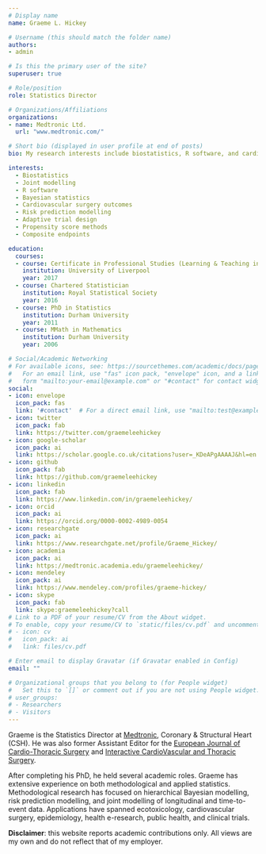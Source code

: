 ```yaml
---
# Display name
name: Graeme L. Hickey

# Username (this should match the folder name)
authors:
- admin

# Is this the primary user of the site?
superuser: true

# Role/position
role: Statistics Director

# Organizations/Affiliations
organizations:
- name: Medtronic Ltd.
  url: "www.medtronic.com/"

# Short bio (displayed in user profile at end of posts)
bio: My research interests include biostatistics, R software, and cardiovascular outcomes.

interests:
  - Biostatistics
  - Joint modelling
  - R software
  - Bayesian statistics
  - Cardiovascular surgery outcomes
  - Risk prediction modelling
  - Adaptive trial design
  - Propensity score methods
  - Composite endpoints

education:
  courses:
  - course: Certificate in Professional Studies (Learning & Teaching in Higher Education)
    institution: University of Liverpool
    year: 2017
  - course: Chartered Statistician
    institution: Royal Statistical Society
    year: 2016
  - course: PhD in Statistics
    institution: Durham University
    year: 2011
  - course: MMath in Mathematics
    institution: Durham University
    year: 2006

# Social/Academic Networking
# For available icons, see: https://sourcethemes.com/academic/docs/page-builder/#icons
#   For an email link, use "fas" icon pack, "envelope" icon, and a link in the
#   form "mailto:your-email@example.com" or "#contact" for contact widget.
social:
- icon: envelope
  icon_pack: fas
  link: '#contact'  # For a direct email link, use "mailto:test@example.org".
- icon: twitter
  icon_pack: fab
  link: https://twitter.com/graemeleehickey
- icon: google-scholar
  icon_pack: ai
  link: https://scholar.google.co.uk/citations?user=_KDeAPgAAAAJ&hl=en
- icon: github
  icon_pack: fab
  link: https://github.com/graemeleehickey
- icon: linkedin
  icon_pack: fab
  link: https://www.linkedin.com/in/graemeleehickey/
- icon: orcid
  icon_pack: ai
  link: https://orcid.org/0000-0002-4989-0054
- icon: researchgate
  icon_pack: ai
  link: https://www.researchgate.net/profile/Graeme_Hickey/
- icon: academia
  icon_pack: ai
  link: https://medtronic.academia.edu/graemeleehickey/
- icon: mendeley
  icon_pack: ai
  link: https://www.mendeley.com/profiles/graeme-hickey/
- icon: skype
  icon_pack: fab
  link: skype:graemeleehickey?call
# Link to a PDF of your resume/CV from the About widget.
# To enable, copy your resume/CV to `static/files/cv.pdf` and uncomment the lines below.
# - icon: cv
#   icon_pack: ai
#   link: files/cv.pdf

# Enter email to display Gravatar (if Gravatar enabled in Config)
email: ""

# Organizational groups that you belong to (for People widget)
#   Set this to `[]` or comment out if you are not using People widget.
# user_groups:
# - Researchers
# - Visitors
---
```


Graeme is the Statistics Director at [Medtronic](http://www.medtronic.com), Coronary & Structural Heart (CSH). He was also former Assistant Editor for the [European Journal of Cardio-Thoracic Surgery](https://academic.oup.com/ejcts) and [Interactive CardioVascular and Thoracic Surgery](https://academic.oup.com/icvts).

After completing his PhD, he held several academic roles. Graeme has extensive experience on both methodological and applied statistics. Methodological research has focused on hierarchical Bayesian modelling, risk prediction modelling, and joint modelling of longitudinal and time-to-event data. Applications have spanned ecotoxicology, cardiovascular surgery, epidemiology, health e-research, public health, and clinical trials.

**Disclaimer**: this website reports academic contributions only. All views are my own and do not reflect that of my employer.
